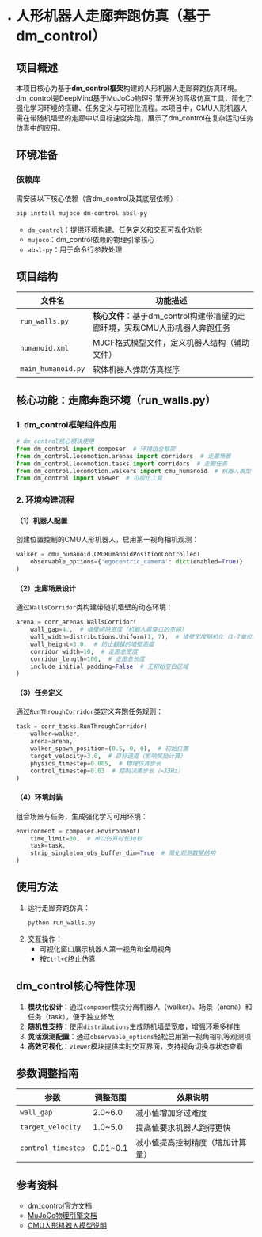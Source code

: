- 
  # 人形机器人走廊奔跑仿真（基于dm_control）

  ## 项目概述
  本项目核心为基于**dm_control框架**构建的人形机器人走廊奔跑仿真环境。dm_control是DeepMind基于MuJoCo物理引擎开发的高级仿真工具，简化了强化学习环境的搭建、任务定义与可视化流程。本项目中，CMU人形机器人需在带随机墙壁的走廊中以目标速度奔跑，展示了dm_control在复杂运动任务仿真中的应用。

  ## 环境准备
  ### 依赖库
  需安装以下核心依赖（含dm_control及其底层依赖）：
  ```bash
  pip install mujoco dm-control absl-py
  ```
  - `dm_control`：提供环境构建、任务定义和交互可视化功能
  - `mujoco`：dm_control依赖的物理引擎核心
  - `absl-py`：用于命令行参数处理

  ## 项目结构
  | 文件名             | 功能描述                                                     |
  | ------------------ | ------------------------------------------------------------ |
  | `run_walls.py`     | **核心文件**：基于dm_control构建带墙壁的走廊环境，实现CMU人形机器人奔跑任务 |
  | `humanoid.xml`     | MJCF格式模型文件，定义机器人结构（辅助文件）                 |
  | `main_humanoid.py` | 软体机器人弹跳仿真程序                                       |

  ## 核心功能：走廊奔跑环境（run_walls.py）
  ### 1. dm_control框架组件应用
  ```python
  # dm_control核心模块使用
  from dm_control import composer  # 环境组合框架
  from dm_control.locomotion.arenas import corridors  # 走廊场景
  from dm_control.locomotion.tasks import corridors  # 走廊任务
  from dm_control.locomotion.walkers import cmu_humanoid  # 机器人模型
  from dm_control import viewer  # 可视化工具
  ```

  ### 2. 环境构建流程
  #### （1）机器人配置
  创建位置控制的CMU人形机器人，启用第一视角相机观测：
  ```python
  walker = cmu_humanoid.CMUHumanoidPositionControlled(
      observable_options={'egocentric_camera': dict(enabled=True)}
  )
  ```

  #### （2）走廊场景设计
  通过`WallsCorridor`类构建带随机墙壁的动态环境：
  ```python
  arena = corr_arenas.WallsCorridor(
      wall_gap=4.,  # 墙壁间隙宽度（机器人需穿过的空间）
      wall_width=distributions.Uniform(1, 7),  # 墙壁宽度随机化（1-7单位）
      wall_height=3.0,  # 防止翻越的墙壁高度
      corridor_width=10,  # 走廊总宽度
      corridor_length=100,  # 走廊总长度
      include_initial_padding=False  # 无初始空白区域
  )
  ```

  #### （3）任务定义
  通过`RunThroughCorridor`类定义奔跑任务规则：
  ```python
  task = corr_tasks.RunThroughCorridor(
      walker=walker,
      arena=arena,
      walker_spawn_position=(0.5, 0, 0),  # 初始位置
      target_velocity=3.0,  # 目标速度（影响奖励计算）
      physics_timestep=0.005,  # 物理仿真步长
      control_timestep=0.03  # 控制决策步长（≈33Hz）
  )
  ```

  #### （4）环境封装
  组合场景与任务，生成强化学习可用环境：
  ```python
  environment = composer.Environment(
      time_limit=30,  # 单次仿真时长30秒
      task=task,
      strip_singleton_obs_buffer_dim=True  # 简化观测数据结构
  )
  ```

  ## 使用方法
  1. 运行走廊奔跑仿真：
     ```bash
     python run_walls.py
     ```
  2. 交互操作：
     - 可视化窗口展示机器人第一视角和全局视角
     - 按`Ctrl+C`终止仿真

  ## dm_control核心特性体现
  1. **模块化设计**：通过`composer`模块分离机器人（walker）、场景（arena）和任务（task），便于独立修改
  2. **随机性支持**：使用`distributions`生成随机墙壁宽度，增强环境多样性
  3. **灵活观测配置**：通过`observable_options`轻松启用第一视角相机等观测项
  4. **高效可视化**：`viewer`模块提供实时交互界面，支持视角切换与状态查看

  ## 参数调整指南
  | 参数               | 调整范围 | 效果说明                         |
  | ------------------ | -------- | -------------------------------- |
  | `wall_gap`         | 2.0~6.0  | 减小值增加穿过难度               |
  | `target_velocity`  | 1.0~5.0  | 提高值要求机器人跑得更快         |
  | `control_timestep` | 0.01~0.1 | 减小值提高控制精度（增加计算量） |

  ## 参考资料
  - [dm_control官方文档](https://github.com/deepmind/dm_control)
  - [MuJoCo物理引擎文档](https://mujoco.readthedocs.io/)
  - [CMU人形机器人模型说明](https://github.com/deepmind/dm_control/tree/main/dm_control/locomotion/walkers)


